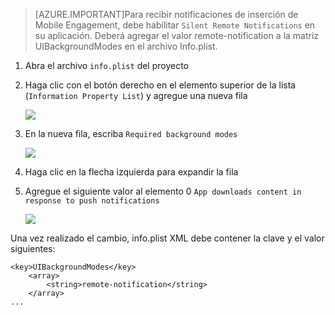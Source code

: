 > [AZURE.IMPORTANT]Para recibir notificaciones de inserción de Mobile Engagement, debe habilitar `Silent Remote Notifications` en su aplicación. Deberá agregar el valor remote-notification a la matriz UIBackgroundModes en el archivo Info.plist.

1. Abra el archivo `info.plist` del proyecto
2. Haga clic con el botón derecho en el elemento superior de la lista (`Information Property List`) y agregue una nueva fila

	![][1]

3. En la nueva fila, escriba `Required background modes`

	![][2]

4. Haga clic en la flecha izquierda para expandir la fila
5. Agregue el siguiente valor al elemento 0 `App downloads content in response to push notifications`

	![][3]

Una vez realizado el cambio, info.plist XML debe contener la clave y el valor siguientes:

    <key>UIBackgroundModes</key>
        <array>
            <string>remote-notification</string>
        </array>
    ...

<!-- Images. -->
[1]: ./media/mobile-engagement-ios-silent-push/xcode-plist-add-silent-push1.png
[2]: ./media/mobile-engagement-ios-silent-push/xcode-plist-add-silent-push2.png
[3]: ./media/mobile-engagement-ios-silent-push/xcode-plist-add-silent-push3.png

<!---HONumber=August15_HO6-->